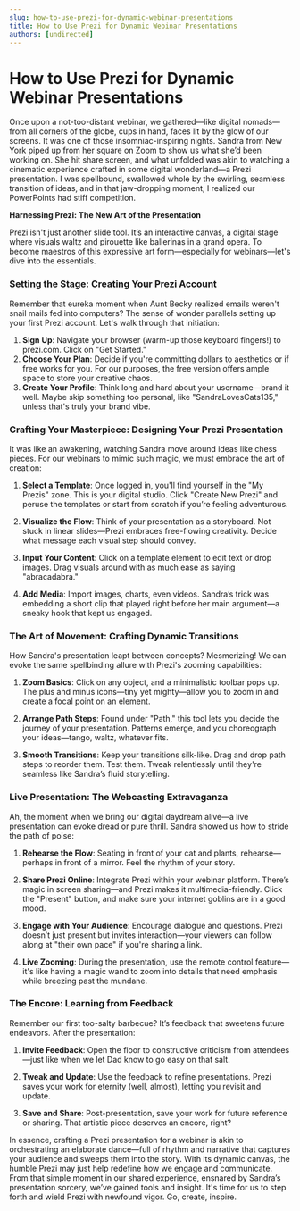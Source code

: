 ```yaml
---
slug: how-to-use-prezi-for-dynamic-webinar-presentations
title: How to Use Prezi for Dynamic Webinar Presentations
authors: [undirected]
---
```



# How to Use Prezi for Dynamic Webinar Presentations

Once upon a not-too-distant webinar, we gathered—like digital nomads—from all corners of the globe, cups in hand, faces lit by the glow of our screens. It was one of those insomniac-inspiring nights. Sandra from New York piped up from her square on Zoom to show us what she’d been working on. She hit share screen, and what unfolded was akin to watching a cinematic experience crafted in some digital wonderland—a Prezi presentation. I was spellbound, swallowed whole by the swirling, seamless transition of ideas, and in that jaw-dropping moment, I realized our PowerPoints had stiff competition.

**Harnessing Prezi: The New Art of the Presentation**

Prezi isn't just another slide tool. It’s an interactive canvas, a digital stage where visuals waltz and pirouette like ballerinas in a grand opera. To become maestros of this expressive art form—especially for webinars—let's dive into the essentials.

### Setting the Stage: Creating Your Prezi Account

Remember that eureka moment when Aunt Becky realized emails weren't snail mails fed into computers? The sense of wonder parallels setting up your first Prezi account. Let's walk through that initiation:

1. **Sign Up**: Navigate your browser (warm-up those keyboard fingers!) to prezi.com. Click on "Get Started."
2. **Choose Your Plan**: Decide if you're committing dollars to aesthetics or if free works for you. For our purposes, the free version offers ample space to store your creative chaos.
3. **Create Your Profile**: Think long and hard about your username—brand it well. Maybe skip something too personal, like "SandraLovesCats135," unless that's truly your brand vibe.

### Crafting Your Masterpiece: Designing Your Prezi Presentation

It was like an awakening, watching Sandra move around ideas like chess pieces. For our webinars to mimic such magic, we must embrace the art of creation:

1. **Select a Template**: Once logged in, you'll find yourself in the "My Prezis" zone. This is your digital studio. Click "Create New Prezi" and peruse the templates or start from scratch if you’re feeling adventurous.
   
2. **Visualize the Flow**: Think of your presentation as a storyboard. Not stuck in linear slides—Prezi embraces free-flowing creativity. Decide what message each visual step should convey.

3. **Input Your Content**: Click on a template element to edit text or drop images. Drag visuals around with as much ease as saying "abracadabra."

4. **Add Media**: Import images, charts, even videos. Sandra’s trick was embedding a short clip that played right before her main argument—a sneaky hook that kept us engaged.

### The Art of Movement: Crafting Dynamic Transitions

How Sandra's presentation leapt between concepts? Mesmerizing! We can evoke the same spellbinding allure with Prezi's zooming capabilities:

1. **Zoom Basics**: Click on any object, and a minimalistic toolbar pops up. The plus and minus icons—tiny yet mighty—allow you to zoom in and create a focal point on an element.

2. **Arrange Path Steps**: Found under "Path," this tool lets you decide the journey of your presentation. Patterns emerge, and you choreograph your ideas—tango, waltz, whatever fits.

3. **Smooth Transitions**: Keep your transitions silk-like. Drag and drop path steps to reorder them. Test them. Tweak relentlessly until they're seamless like Sandra’s fluid storytelling.

### Live Presentation: The Webcasting Extravaganza

Ah, the moment when we bring our digital daydream alive—a live presentation can evoke dread or pure thrill. Sandra showed us how to stride the path of poise:

1. **Rehearse the Flow**: Seating in front of your cat and plants, rehearse—perhaps in front of a mirror. Feel the rhythm of your story.

2. **Share Prezi Online**: Integrate Prezi within your webinar platform. There’s magic in screen sharing—and Prezi makes it multimedia-friendly. Click the "Present" button, and make sure your internet goblins are in a good mood.

3. **Engage with Your Audience**: Encourage dialogue and questions. Prezi doesn’t just present but invites interaction—your viewers can follow along at "their own pace" if you're sharing a link.

4. **Live Zooming**: During the presentation, use the remote control feature—it's like having a magic wand to zoom into details that need emphasis while breezing past the mundane.

### The Encore: Learning from Feedback

Remember our first too-salty barbecue? It’s feedback that sweetens future endeavors. After the presentation:

1. **Invite Feedback**: Open the floor to constructive criticism from attendees—just like when we let Dad know to go easy on that salt.

2. **Tweak and Update**: Use the feedback to refine presentations. Prezi saves your work for eternity (well, almost), letting you revisit and update.

3. **Save and Share**: Post-presentation, save your work for future reference or sharing. That artistic piece deserves an encore, right?

In essence, crafting a Prezi presentation for a webinar is akin to orchestrating an elaborate dance—full of rhythm and narrative that captures your audience and sweeps them into the story. With its dynamic canvas, the humble Prezi may just help redefine how we engage and communicate. From that simple moment in our shared experience, ensnared by Sandra’s presentation sorcery, we’ve gained tools and insight. It's time for us to step forth and wield Prezi with newfound vigor. Go, create, inspire.